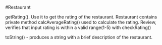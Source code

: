 
#Restaurant 

getRating(). Use it to get the rating of the restaurant.
Restaurant contains private method calcAverageRating() used to calculate the rating.
Review, verifies that input rating is within a valid range(1-5) with checkRating()

toString() - produces a string with a brief description of the restaurant.



